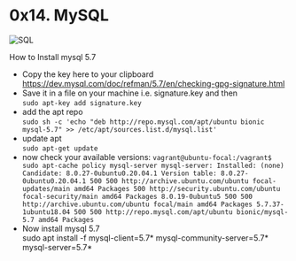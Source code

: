 # 0x14. MySQL  

![SQL](https://s3.amazonaws.com/intranet-projects-files/holbertonschool-sysadmin_devops/280/KkrkDHT.png)  

How to Install mysql 5.7  
- Copy the key here to your clipboard  
https://dev.mysql.com/doc/refman/5.7/en/checking-gpg-signature.html  
- Save it in a file on your machine i.e. signature.key and then  
`sudo apt-key add signature.key`  
- add the apt repo  
`sudo sh -c 'echo "deb http://repo.mysql.com/apt/ubuntu bionic mysql-5.7" >> /etc/apt/sources.list.d/mysql.list'`  
- update apt  
`sudo apt-get update`  
- now check your available versions:
`vagrant@ubuntu-focal:/vagrant$ sudo apt-cache policy mysql-server
mysql-server:
  Installed: (none)
  Candidate: 8.0.27-0ubuntu0.20.04.1
  Version table:
     8.0.27-0ubuntu0.20.04.1 500
        500 http://archive.ubuntu.com/ubuntu focal-updates/main amd64 Packages
        500 http://security.ubuntu.com/ubuntu focal-security/main amd64 Packages
     8.0.19-0ubuntu5 500
        500 http://archive.ubuntu.com/ubuntu focal/main amd64 Packages
     5.7.37-1ubuntu18.04 500
        500 http://repo.mysql.com/apt/ubuntu bionic/mysql-5.7 amd64 Packages`  
- Now install mysql 5.7  
sudo apt install -f mysql-client=5.7* mysql-community-server=5.7* mysql-server=5.7*
